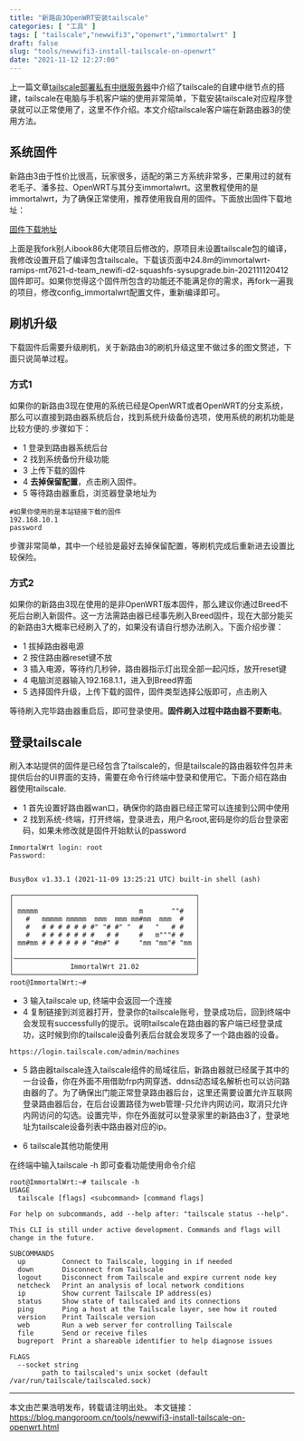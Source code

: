 ```yaml
---
title: "新路由3OpenWRT安装tailscale"
categories: [ "工具" ]
tags: [ "tailscale","newwifi3","openwrt","immortalwrt" ]
draft: false
slug: "tools/newwifi3-install-tailscale-on-openwrt"
date: "2021-11-12 12:27:00"
---
```


上一篇文章[tailscale部署私有中继服务器](https://mangoroom.cn/tools/tailscale-custom-derper-servers.html)中介绍了tailscale的自建中继节点的搭建，tailscale在电脑与手机客户端的使用非常简单，下载安装tailscale对应程序登录就可以正常使用了，这里不作介绍。本文介绍tailscale客户端在新路由器3的使用方法。

## 系统固件

新路由3由于性价比很高，玩家很多，适配的第三方系统非常多，芒果用过的就有老毛子、潘多拉、OpenWRT与其分支immortalwrt。这里教程使用的是immortalwrt，为了确保正常使用，推荐使用我自用的固件。下面放出固件下载地址：

[固件下载地址](https://github.com/mangosroom/newifi3-d2-openwrt/actions/runs/1449993369)

上面是我fork别人ibook86大佬项目后修改的，原项目未设置tailscale包的编译，我修改设置开启了编译包含tailscale。下载该页面中24.8m的immortalwrt-ramips-mt7621-d-team_newifi-d2-squashfs-sysupgrade.bin-202111120412固件即可。如果你觉得这个固件所包含的功能还不能满足你的需求，再fork一遍我的项目，修改config_immortalwrt配置文件，重新编译即可。

## 刷机升级

下载固件后需要升级刷机，关于新路由3的刷机升级这里不做过多的图文赘述，下面只说简单过程。

### 方式1

如果你的新路由3现在使用的系统已经是OpenWRT或者OpenWRT的分支系统，那么可以直接到路由器系统后台，找到系统升级备份选项，使用系统的刷机功能是比较方便的.步骤如下：

- 1 登录到路由器系统后台
- 2 找到系统备份升级功能
- 3 上传下载的固件
- 4 **去掉保留配置**，点击刷入固件。
- 5 等待路由器重启，浏览器登录地址为

```
#如果你使用的是本站链接下载的固件
192.168.10.1
password
```

步骤非常简单，其中一个经验是最好去掉保留配置，等刷机完成后重新进去设置比较保险。

### 方式2

如果你的新路由3现在使用的是非OpenWRT版本固件，那么建议你通过Breed不死后台刷入新固件。这一方法需路由器已经事先刷入Breed固件，现在大部分能买的新路由3大概率已经刷入了的，如果没有请自行想办法刷入。下面介绍步骤：

- 1 拔掉路由器电源
- 2 按住路由器reset键不放
- 3 插入电源，等待约几秒钟，路由器指示灯出现全部一起闪烁，放开reset键
- 4 电脑浏览器输入192.168.1.1，进入到Breed界面
- 5 选择固件升级，上传下载的固件，固件类型选择公版即可，点击刷入

等待刷入完毕路由器重启后，即可登录使用。**固件刷入过程中路由器不要断电**。

## 登录tailscale

刷入本站提供的固件是已经包含了tailscale的，但是tailscale的路由器软件包并未提供后台的UI界面的支持，需要在命令行终端中登录和使用它。下面介绍在路由器使用tailscale.

- 1 首先设置好路由器wan口，确保你的路由器已经正常可以连接到公网中使用
- 2 找到系统-终端，打开终端，登录进去，用户名root,密码是你的后台登录密码，如果未修改就是固件开始默认的password

```
ImmortalWrt login: root
Password: 


BusyBox v1.33.1 (2021-11-09 13:25:21 UTC) built-in shell (ash)

┌─────────────────────────────────────────────┐
│                                             │
│ mmmmm                         m       ""#   │
│   #   mmmmm mmmmm  mmm  mmm mm#mm  mmm  #   │
│   #   # # # # # # #" "# #" "  #   "   # #   │
│   #   # # # # # # #   # #     #   m"""# #   │
│ mm#mm # # # # # # "#m#" #     "mm "mm"# "mm │
│                                             │
│─────────────────────────────────────────────│
│              ImmortalWrt 21.02              │
└─────────────────────────────────────────────┘
root@ImmortalWrt:~# 
```
- 3 输入tailscale up, 终端中会返回一个连接
- 4 复制链接到浏览器打开，登录你的tailscale账号，登录成功后，回到终端中会发现有successfully的提示。说明tailscale在路由器的客户端已经登录成功，这时候到你的tailscale设备列表后台就会发现多了一个路由器的设备。

```
https://login.tailscale.com/admin/machines
```
- 5 路由器tailscale连入tailscale组件的局域往后，新路由器就已经属于其中的一台设备，你在外面不用借助frp内网穿透、ddns动态域名解析也可以访问路由器的了。为了确保出门能正常登录路由器后台，这里还需要设置允许互联网登录路由器后台，在后台设置路径为web管理-只允许内网访问，取消只允许内网访问的勾选。设置完毕，你在外面就可以登录家里的新路由3了，登录地址为tailscale设备列表中路由器对应的ip。

- 6 tailscale其他功能使用

在终端中输入tailscale -h 即可查看功能使用命令介绍

```
root@ImmortalWrt:~# tailscale -h
USAGE
  tailscale [flags] <subcommand> [command flags]

For help on subcommands, add --help after: "tailscale status --help".

This CLI is still under active development. Commands and flags will
change in the future.

SUBCOMMANDS
  up         Connect to Tailscale, logging in if needed
  down       Disconnect from Tailscale
  logout     Disconnect from Tailscale and expire current node key
  netcheck   Print an analysis of local network conditions
  ip         Show current Tailscale IP address(es)
  status     Show state of tailscaled and its connections
  ping       Ping a host at the Tailscale layer, see how it routed
  version    Print Tailscale version
  web        Run a web server for controlling Tailscale
  file       Send or receive files
  bugreport  Print a shareable identifier to help diagnose issues

FLAGS
  --socket string
        path to tailscaled's unix socket (default /var/run/tailscale/tailscaled.sock)
```

------------

本文由芒果浩明发布，转载请注明出处。
本文链接：https://blog.mangoroom.cn/tools/newwifi3-install-tailscale-on-openwrt.html

